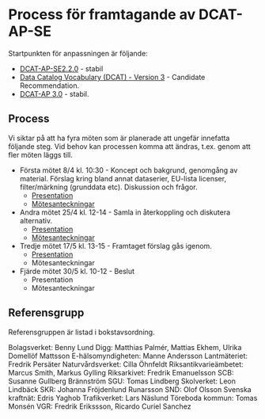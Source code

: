 # Process för framtagande av DCAT-AP-SE

Startpunkten för anpassningen är följande:

- [DCAT-AP-SE2.2.0](https://docs.dataportal.se/dcat/2.2.0/sv) - stabil
- [Data Catalog Vocabulary (DCAT) - Version 3](https://www.w3.org/TR/vocab-dcat-3/) - Candidate Recommendation.
- [DCAT-AP 3.0](https://semiceu.github.io/DCAT-AP/releases/3.0.0/) - stabil.

## Process
Vi siktar på att ha fyra möten som är planerade att ungefär innefatta följande steg. Vid behov kan processen komma att ändras, t.ex. genom att fler möten läggs till.

- Första mötet 8/4 kl. 10:30 - Koncept och bakgrund, genomgång av material. Förslag kring bland annat dataserier, EU-lista licenser, filter/märkning (grunddata etc). Diskussion och frågor.
    - [Presentation](https://docs.google.com/presentation/d/11vgozN0Yxrz0R_8a1kgCH0YdjXH8-dOK3INs851erxY/edit?usp=sharing)
    - [Mötesanteckningar](meet1.pdf)
- Andra mötet 25/4 kl. 12-14 - Samla in återkoppling och diskutera alternativ.
    - [Presentation](https://docs.google.com/presentation/d/1ZoXKedpct7gFPDGO_sigg45oWmYd23-sUUMEj2ybL-U/edit?usp=sharing)
    - [Mötesanteckningar](meet2.pdf)
- Tredje mötet 17/5 kl. 13-15 - Framtaget förslag gås igenom.
    - [Presentation]()
    - Mötesanteckningar
- Fjärde mötet 30/5 kl. 10-12 - Beslut
    - Presentation
    - Mötesanteckningar

## Referensgrupp
Referensgruppen är listad i bokstavsordning.

Bolagsverket: Benny Lund
Digg: Matthias Palmér, Mattias Ekhem, Ulrika Domellöf Mattsson
E-hälsomyndigheten: Manne Andersson
Lantmäteriet: Fredrik Persäter
Naturvårdsverket: Cilla Öhnfeldt
Riksantikvarieämbetet: Marcus Smith, Markus Gylling
Riksarkivet: Fredrik Emanuelsson
SCB: Susanne Gullberg Brännström
SGU: Tomas Lindberg 
Skolverket: Leon Lindbäck
SKR: Johanna Fröjdenlund Runarsson
SND: Olof Olsson
Svenska kraftnät: Edris Yaghob
Trafikverket: Lars Näslund
Töreboda kommun: Tomas Monsén
VGR: Fredrik Erikssson, Ricardo Curiel Sanchez 
